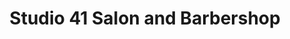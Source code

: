 ---
title: "Studio 41 Salon and Barbershop"
url: /pasco/studio-41-salon-and-barbershop/
shop: hairdresser
---